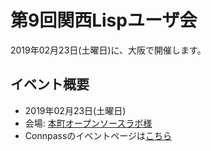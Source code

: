 # 第9回関西Lispユーザ会

2019年02月23日(土曜日)に、大阪で開催します。

## イベント概要

* 2019年02月23日(土曜日)
* 会場: [本町オープンソースラボ様](https://hommachi-open-source-lab.github.io/)
* Connpassのイベントページは[こちら](https://kansai-lisp-useres.connpass.com/event/113242/)
